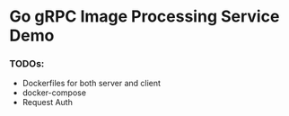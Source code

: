 # Go gRPC Image Processing Service Demo

### TODOs:

- Dockerfiles for both server and client
- docker-compose
- Request Auth
